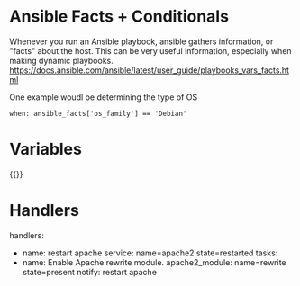 

# Ansible Facts + Conditionals
Whenever you run an Ansible playbook, ansible gathers information, or "facts" about the host. 
This can be very useful information, especially when making dynamic playbooks.
https://docs.ansible.com/ansible/latest/user_guide/playbooks_vars_facts.html

One example woudl be determining the type of OS
```
when: ansible_facts['os_family'] == 'Debian'
```


# Variables
{{}}

# Handlers
handlers:
- name: restart apache
service: name=apache2 state=restarted
tasks:
- name: Enable Apache rewrite module.
apache2_module: name=rewrite state=present
notify: restart apache
